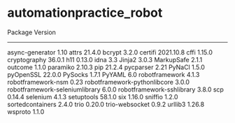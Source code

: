 # automationpractice_robot

Package                        Version
------------------------------ ---------
async-generator                1.10
attrs                          21.4.0
bcrypt                         3.2.0
certifi                        2021.10.8
cffi                           1.15.0
cryptography                   36.0.1
h11                            0.13.0
idna                           3.3
Jinja2                         3.0.3
MarkupSafe                     2.1.1
outcome                        1.1.0
paramiko                       2.10.3
pip                            21.2.4
pycparser                      2.21
PyNaCl                         1.5.0
pyOpenSSL                      22.0.0
PySocks                        1.7.1
PyYAML                         6.0
robotframework                 4.1.3
robotframework-nsm             0.23
robotframework-pythonlibcore   3.0.0
robotframework-seleniumlibrary 6.0.0
robotframework-sshlibrary      3.8.0
scp                            0.14.4
selenium                       4.1.3
setuptools                     58.1.0
six                            1.16.0
sniffio                        1.2.0
sortedcontainers               2.4.0
trio                           0.20.0
trio-websocket                 0.9.2
urllib3                        1.26.8
wsproto                        1.1.0

